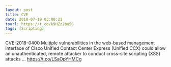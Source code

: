 ```yaml
---
layout: post
title: CVE
date: 2018-07-19 03:00:21
tourl: https://t.co/k9HZz2bu5G
tags: [Scripting]
---
```

CVE-2018-0400 Multiple vulnerabilities in the web-based management interface of Cisco Unified Contact Center Express (Unified CCX) could allow an unauthenticated, remote attacker to conduct cross-site scripting (XSS) attacks ... https://t.co/LSaOpYHMCg